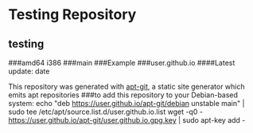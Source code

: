 Testing Repository
============
testing
------------
###amd64 i386
###main
###Example
###user.github.io
####Latest update: date


This repository was generated with [apt-git](https://cmotc.github.io/apt-git), a static site generator which emits apt repositories
 ###to add this repository to your Debian-based system:
 echo "deb https://user.github.io/apt-git/debian unstable main" | sudo tee /etc/apt/source.list.d/user.github.io.list
 wget -q0 - https://user.github.io/apt-git/user.github.io.gpg.key | sudo apt-key add - 

